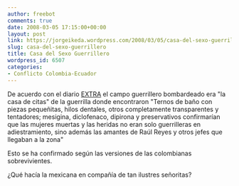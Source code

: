 ```yaml
---
author: freebot
comments: true
date: 2008-03-05 17:15:00+00:00
layout: post
link: https://jorgeikeda.wordpress.com/2008/03/05/casa-del-sexo-guerrillero/
slug: casa-del-sexo-guerrillero
title: Casa del Sexo Guerrillero
wordpress_id: 6507
categories:
- Conflicto Colombia-Ecuador
---
```


De acuerdo con el diario [EXTRA](http://www.extra.ec/noticias.asp?codigo=20080305163616) el campo guerrillero bombardeado era "la casa de citas" de la guerrilla donde encontraron "Ternos de baño con piezas pequeñitas, hilos dentales, otros completamente transparentes y tentadores; mesigina, diclofenaco, dipirona y preservativos confirmarían que las mujeres muertas y las heridas no eran solo guerrilleras en adiestramiento, sino además las amantes de Raúl Reyes y otros jefes que llegaban a la zona"

Esto se ha confirmado según las versiones de las colombianas sobrevivientes.

¿Qué hacía la mexicana en compañía de tan ilustres señoritas?
